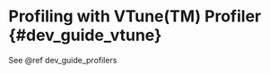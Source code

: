 Profiling with VTune(TM) Profiler {#dev_guide_vtune}
========================================================

See @ref dev_guide_profilers
